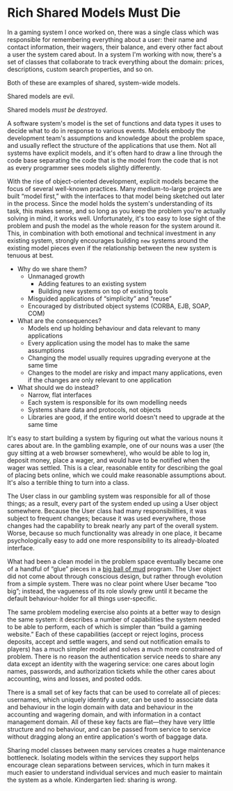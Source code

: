 # Rich Shared Models Must Die

In a gaming system I once worked on, there was a single class which was
responsible for remembering everything about a user: their name and contact
information, their wagers, their balance, and every other fact about a user
the system cared about. In a system I'm working with now, there's a set of
classes that collaborate to track everything about the domain: prices,
descriptions, custom search properties, and so on.

Both of these are examples of shared, system-wide models.

Shared models are evil.

Shared models _must be destroyed_.

A software system's model is the set of functions and data types it uses to
decide what to do in response to various events. Models embody the development
team's assumptions and knowledge about the problem space, and usually reflect
the structure of the applications that use them. Not all systems have explicit
models, and it's often hard to draw a line through the code base separating
the code that is the model from the code that is not as every programmer sees
models slightly differently.

With the rise of object-oriented development, explicit models became the focus
of several well-known practices. Many medium-to-large projects are built
“model first,” with the interfaces to that model being sketched out later in
the process. Since the model holds the system's understanding of its task,
this makes sense, and so long as you keep the problem you're actually solving
in mind, it works well. Unfortunately, it's too easy to lose sight of the
problem and push the model as the whole reason for the system around it. This,
in combination with both emotional and technical investment in any existing
system, strongly encourages building `new` systems around the existing
model pieces even if the relationship between the new system is tenuous at
best.

* Why do we share them?
    * Unmanaged growth
        * Adding features to an existing system
        * Building new systems on top of existing tools
    * Misguided applications of “simplicity” and “reuse”
    * Encouraged by distributed object systems (CORBA, EJB, SOAP, COM)
* What are the consequences?
    * Models end up holding behaviour and data relevant to many applications
    * Every application using the model has to make the same assumptions
    * Changing the model usually requires upgrading everyone at the same time
    * Changes to the model are risky and impact many applications, even if the
      changes are only relevant to one application
* What should we do instead?
    * Narrow, flat interfaces
    * Each system is responsible for its own modelling needs
    * Systems share data and protocols, not objects
    * Libraries are good, if the entire world doesn't need to upgrade at the
      same time

It's easy to start building a system by figuring out what the various nouns it
cares about are. In the gambling example, one of our nouns was a user (the guy
sitting at a web browser somewhere), who would be able to log in, deposit
money, place a wager, and would have to be notified when the wager was
settled. This is a clear, reasonable entity for describing the goal of placing
bets online, which we could make reasonable assumptions about. It's also a
terrible thing to turn into a class.

The User class in our gambling system was responsible for all of those things;
as a result, every part of the system ended up using a User object somewhere.
Because the User class had many responsibilities, it was subject to frequent
changes; because it was used everywhere, those changes had the capability to
break nearly any part of the overall system. Worse, because so much
functionality was already in one place, it became psychologically easy to add
one more responsibility to its already-bloated interface.

What had been a clean model in the problem space eventually became one of a
handful of “glue” pieces in a [big ball of
mud](http://www.laputan.org/mud/mud.html#BigBallOfMud) program. The User
object did not come about through conscious design, but rather through
evolution from a simple system. There was no clear point where User became
“too big”; instead, the vagueness of its role slowly grew until it became the
default behaviour-holder for all things user-specific.

The same problem modeling exercise also points at a better way to design the
same system: it describes a number of capabilities the system needed to be
able to perform, each of which is simpler than “build a gaming website.” Each
of these capabilities (accept or reject logins, process deposits, accept and
settle wagers, and send out notification emails to players) has a much simpler
model and solves a much more constrained of problem. There is no reason the
authentication service needs to share any data except an identity with the
wagering service: one cares about login names, passwords, and authorization
tickets while the other cares about accounting, wins and losses, and posted
odds.

There is a small set of key facts that can be used to correlate all of pieces:
usernames, which uniquely identify a user, can be used to associate data and
behaviour in the login domain with data and behaviour in the accounting and
wagering domain, and with information in a contact management domain. All of
these key facts are flat—they have very little structure and no behaviour, and
can be passed from service to service without dragging along an entire
application's worth of baggage data.

Sharing model classes between many services creates a huge maintenance
bottleneck. Isolating models within the services they support helps encourage
clean separations between services, which in turn makes it much easier to
understand individual services and much easier to maintain the system as a
whole. Kindergarten lied: sharing is _wrong_.
